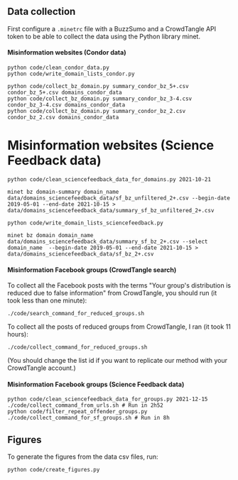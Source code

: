 ## Data collection

First configure a `.minetrc` file with a BuzzSumo and a CrowdTangle API token to be able to collect the data using the Python library minet.

#### Misinformation websites (Condor data)

```
python code/clean_condor_data.py
python code/write_domain_lists_condor.py

python code/collect_bz_domain.py summary_condor_bz_5+.csv condor_bz_5+.csv domains_condor_data
python code/collect_bz_domain.py summary_condor_bz_3-4.csv condor_bz_3-4.csv domains_condor_data
python code/collect_bz_domain.py summary_condor_bz_2.csv condor_bz_2.csv domains_condor_data
```

# Misinformation websites (Science Feedback data)

```
python code/clean_sciencefeedback_data_for_domains.py 2021-10-21

minet bz domain-summary domain_name data/domains_sciencefeedback_data/sf_bz_unfiltered_2+.csv --begin-date 2019-05-01 --end-date 2021-10-15 > data/domains_sciencefeedback_data/summary_sf_bz_unfiltered_2+.csv

python code/write_domain_lists_sciencefeedback.py

minet bz domain domain_name data/domains_sciencefeedback_data/summary_sf_bz_2+.csv --select domain_name  --begin-date 2019-05-01 --end-date 2021-10-15 > data/domains_sciencefeedback_data/sf_bz_2+.csv
```

#### Misinformation Facebook groups (CrowdTangle search)

To collect all the Facebook posts with the terms "Your group's distribution is reduced due to false information" from CrowdTangle, you should run (it took less than one minute):
```
./code/search_command_for_reduced_groups.sh
```

To collect all the posts of reduced groups from CrowdTangle, I ran (it took 11 hours):
```
./code/collect_command_for_reduced_groups.sh
```
(You should change the list id if you want to replicate our method with your CrowdTangle account.)

#### Misinformation Facebook groups (Science Feedback data)

```
python code/clean_sciencefeedback_data_for_groups.py 2021-12-15
./code/collect_command_from_urls.sh # Run in 2h52
python code/filter_repeat_offender_groups.py
./code/collect_command_for_sf_groups.sh # Run in 8h
```

## Figures

To generate the figures from the data csv files, run:
```
python code/create_figures.py
```